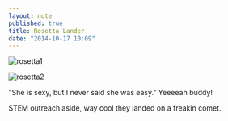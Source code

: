 ```yaml
---
layout: note
published: true
title: Rosetta Lander
date: "2014-10-17 10:09"
---
```


![rosetta1](https://farm9.staticflickr.com/8267/15775944001_fdc5c9fb62_o.png)

![rosetta2](https://farm8.staticflickr.com/7549/15593009760_aef8cf460f_o.png)

"She is sexy, but I never said she was easy."  Yeeeeah buddy!

STEM outreach aside, way cool they landed on a freakin comet.
